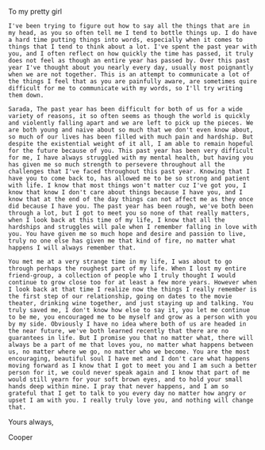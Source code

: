 To my pretty girl

	I've been trying to figure out how to say all the things that are in my head, as you so often tell me I tend to bottle things up. I do have a hard time putting things into words, especially when it comes to things that I tend to think about a lot. I've spent the past year with you, and I often reflect on how quickly the time has passed, it truly does not feel as though an entire year has passed by. Over this past year I've thought about you nearly every day, usually most poignantly when we are not together. This is an attempt to communicate a lot of the things I feel that as you are painfully aware, are sometimes quire difficult for me to communicate with my words, so I'll try writing them down. 

	Sarada, The past year has been difficult for both of us for a wide variety of reasons, it so often seems as though the world is quickly and violently falling apart and we are left to pick up the pieces. We are both young and naive about so much that we don't even know about, so much of our lives has been filled with much pain and hardship. But despite the existential weight of it all, I am able to remain hopeful for the future because of you. This past year has been very difficult for me, I have always struggled with my mental health, but having you has given me so much strength to persevere throughout all the challenges that I've faced throughout this past year. Knowing that I have you to come back to, has allowed me to be so strong and patient with life. I know that most things won't matter cuz I've got you, I know that know I don't care about things because I have you, and I know that at the end of the day things can not affect me as they once did because I have you. The past year has been rough, we've both been through a lot, but I got to meet you so none of that really matters, when I look back at this time of my life, I know that all the hardships and struggles will pale when I remember falling in love with you. You have given me so much hope and desire and passion to live, truly no one else has given me that kind of fire, no matter what happens I will always remember that.

	You met me at a very strange time in my life, I was about to go through perhaps the roughest part of my life. When I lost my entire friend-group, a collection of people who I truly thought I would continue to grow close too for at least a few more years. However when I look back at that time I realize now the things I really remember is the first step of our relationship, going on dates to the movie theater, drinking wine together, and just staying up and talking. You truly saved me, I don't know how else to say it, you let me continue to be me, you encouraged me to be myself and grow as a person with you by my side. Obviously I have no idea where both of us are headed in the near future, we've both learned recently that there are no guarantees in life. But I promise you that no matter what, there will always be a part of me that loves you, no matter what happens between us, no matter where we go, no matter who we become. You are the most encouraging, beautiful soul I have met and I don't care what happens moving forward as I know that I got to meet you and I am such a better person for it, we could never speak again and I know that part of me would still yearn for your soft brown eyes, and to hold your small hands deep within mine. I pray that never happens, and I am so grateful that I get to talk to you every day no matter how angry or upset I am with you. I really truly love you, and nothing will change that.

Yours always,

Cooper
